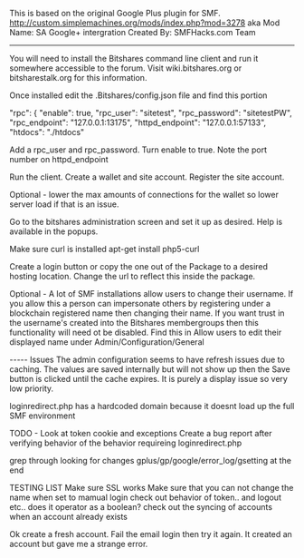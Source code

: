 This is based on the original Google Plus plugin for SMF.
http://custom.simplemachines.org/mods/index.php?mod=3278
aka 
Mod Name: SA Google+ intergration
Created By: SMFHacks.com Team 

------

You will need to install the Bitshares command line client and run it somewhere accessible to the forum.
Visit wiki.bitshares.org or bitsharestalk.org for this information.

Once installed edit the .Bitshares/config.json file and find this portion

  "rpc": {
    "enable": true,
    "rpc_user": "sitetest",
    "rpc_password": "sitetestPW",
    "rpc_endpoint": "127.0.0.1:13175",
    "httpd_endpoint": "127.0.0.1:57133",
    "htdocs": "./htdocs"

Add a rpc_user and rpc_password.  Turn enable to true.  Note the port number on httpd_endpoint

Run the client. Create a wallet and site account. Register the site account.

Optional - lower the max amounts of connections for the wallet so lower server load if that is an issue.

Go to the bitshares administration screen and set it up as desired.  Help is available in the popups.

Make sure curl is installed 
apt-get install php5-curl

Create a login button or copy the one out of the Package to a desired hosting location.  Change the url to reflect this inside the package.

Optional - A lot of SMF installations allow users to change their username.  If you allow this a person can impersonate others by registering under a blockchain registered name then changing their name. If you want trust in the username's created into the Bitshares membergroups then this functionality will need ot be disabled.  Find this in Allow users to edit their displayed name under Admin/Configuration/General

----- Issues 
The admin configuration seems to have refresh issues due to caching.  The values are saved internally but will not show up then the Save button is clicked until the cache expires. It is purely a display issue so very low priority.

loginredirect.php has a hardcoded domain because it doesnt load up the full SMF environment


TODO -
Look at token cookie and exceptions
Create a bug report after verifying behavior of the behavior requireing loginredirect.php

grep through looking for changes
gplus/gp/google/error_log/gsetting at the end

TESTING LIST
Make sure SSL works
Make sure that you can not change the name when set to mamual login	
check out behavior of token.. and logout etc.. does it operator as a boolean?
check out the syncing of accounts when an account already exists

Ok create a fresh account. Fail the email login then try it again.  It created an account but gave me a strange error.
